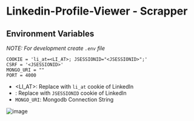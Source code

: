 # Linkedin-Profile-Viewer - Scrapper
## Environment Variables
*NOTE: For development create `.env` file* 
```
COOKIE = 'li_at=<LI_AT>; JSESSIONID="<JSESSIONID>";'
CSRF = '<JSESSIONID>'
MONGO_URI = ""
PORT = 4000
```
- <LI_AT>: Replace with `li_at` cookie of LinkedIn
- <JSESSIONID>: Replace with `JSESSIONID` cookie of LinkedIn
- `MONGO_URI`: Mongodb Connection String

![image](https://github.com/LokeshPatil-loki/Linkedin-Profile-Viewer/assets/69594258/e35178d5-1bf8-40ff-a7a8-37547ef0411f)
